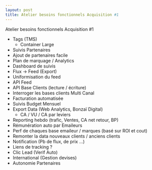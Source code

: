 ```yaml
---
layout: post
title: Atelier besoins fonctionnels Acquisition #1
---
```


Atelier besoins fonctionnels Acquisition #1

- Tags (TMS)
  - Container Large
- Suivis Partenaires
- Ajout de partenaires facile
- Plan de marquage / Analytics
- Dashboard de suivis
- Flux → Feed (Export)
- Uniformisation du feed
- API Feed
- API Base Clients (lecture / écriture)
- Interroger les bases clients Multi Canal
- Facturation automatisée
- Suivis Budget Mensuel
- Export Data (Web Analytics, Bonzaï Digital)
  - CA / VU / CA par leviers
- Reporting hebdo (trafic, Ventes, CA net retour, BP)
- Rémunération auto par Emaileurs
- Perf de chaques base emaileur / marques (basé sur ROI et cout)
- Remonter la data nouveaux clients / anciens clients
- Notification (Pb de flux, de prix …)
- Liens de tracking ? 
- Clic Lead (Verif Auto) 
- International (Gestion devises)
- Autonomie Partenaires